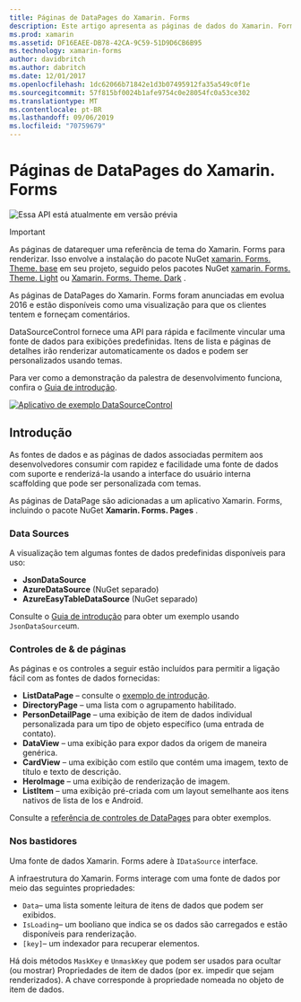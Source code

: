 ```yaml
---
title: Páginas de DataPages do Xamarin. Forms
description: Este artigo apresenta as páginas de dados do Xamarin. Forms, que fornecem uma API para associar rapidamente e facilmente as exibições predefinidas.
ms.prod: xamarin
ms.assetid: DF16EAEE-DB78-42CA-9C59-51D9D6CB6B95
ms.technology: xamarin-forms
author: davidbritch
ms.author: dabritch
ms.date: 12/01/2017
ms.openlocfilehash: 1dc62066b71842e1d3b07495912fa35a549c0f1e
ms.sourcegitcommit: 57f815bf0024b1afe9754c0e28054fc0a53ce302
ms.translationtype: MT
ms.contentlocale: pt-BR
ms.lasthandoff: 09/06/2019
ms.locfileid: "70759679"
---
```

# <a name="xamarinforms-datapages"></a>Páginas de DataPages do Xamarin. Forms

![](~/media/shared/preview.png "Essa API está atualmente em versão prévia")

> [!IMPORTANT]
> As páginas de datarequer uma referência de tema do Xamarin. Forms para renderizar. Isso envolve a instalação do pacote NuGet [xamarin. Forms. Theme. base](https://www.nuget.org/packages/Xamarin.Forms.Theme.Base/) em seu projeto, seguido pelos pacotes NuGet [xamarin. Forms. Theme. Light](https://www.nuget.org/packages/Xamarin.Forms.Theme.Light/) ou [Xamarin. Forms. Theme. Dark](https://www.nuget.org/packages/Xamarin.Forms.Theme.Dark/) .

As páginas de DataPages do Xamarin. Forms foram anunciadas em evolua 2016 e estão disponíveis como uma visualização para que os clientes tentem e forneçam comentários.

DataSourceControl fornece uma API para rápida e facilmente vincular uma fonte de dados para exibições predefinidas. Itens de lista e páginas de detalhes irão renderizar automaticamente os dados e podem ser personalizados usando temas.

Para ver como a demonstração da palestra de desenvolvimento funciona, confira o [Guia de introdução](get-started.md).

[![](images/demo-sml.png "Aplicativo de exemplo DataSourceControl")](images/demo.png#lightbox "DataSourceControl exemplo de aplicativo")

## <a name="introduction"></a>Introdução

As fontes de dados e as páginas de dados associadas permitem aos desenvolvedores consumir com rapidez e facilidade uma fonte de dados com suporte e renderizá-la usando a interface do usuário interna scaffolding que pode ser personalizada com temas.

As páginas de DataPage são adicionadas a um aplicativo Xamarin. Forms, incluindo o pacote NuGet **Xamarin. Forms. Pages** .

### <a name="data-sources"></a>Data Sources

A visualização tem algumas fontes de dados predefinidas disponíveis para uso:

* **JsonDataSource**
* **AzureDataSource** (NuGet separado)
* **AzureEasyTableDataSource** (NuGet separado)

Consulte o [Guia de introdução](get-started.md) para obter um exemplo usando `JsonDataSource`um.

### <a name="pages--controls"></a>Controles de & de páginas

As páginas e os controles a seguir estão incluídos para permitir a ligação fácil com as fontes de dados fornecidas:

* **ListDataPage** – consulte o [exemplo de introdução](get-started.md).
* **DirectoryPage** – uma lista com o agrupamento habilitado.
* **PersonDetailPage** – uma exibição de item de dados individual personalizada para um tipo de objeto específico (uma entrada de contato).
* **DataView** – uma exibição para expor dados da origem de maneira genérica.
* **CardView** – uma exibição com estilo que contém uma imagem, texto de título e texto de descrição.
* **HeroImage** – uma exibição de renderização de imagem.
* **ListItem** – uma exibição pré-criada com um layout semelhante aos itens nativos de lista de Ios e Android.

Consulte a [referência de controles de DataPages](controls.md) para obter exemplos.

### <a name="under-the-hood"></a>Nos bastidores

Uma fonte de dados Xamarin. Forms adere à `IDataSource` interface.

A infraestrutura do Xamarin. Forms interage com uma fonte de dados por meio das seguintes propriedades:

* `Data`– uma lista somente leitura de itens de dados que podem ser exibidos.
* `IsLoading`– um booliano que indica se os dados são carregados e estão disponíveis para renderização.
* `[key]`– um indexador para recuperar elementos.

Há dois métodos `MaskKey` e `UnmaskKey` que podem ser usados para ocultar (ou mostrar) Propriedades de item de dados (por ex. impedir que sejam renderizados).
A chave corresponde à propriedade nomeada no objeto de item de dados.
